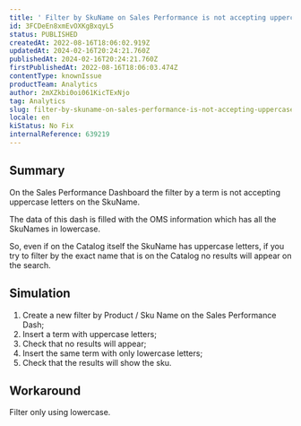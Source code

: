 ```yaml
---
title: ' Filter by SkuName on Sales Performance is not accepting uppercase.'
id: 3FCDeEn8xmEvOXKgBxqyL5
status: PUBLISHED
createdAt: 2022-08-16T18:06:02.919Z
updatedAt: 2024-02-16T20:24:21.760Z
publishedAt: 2024-02-16T20:24:21.760Z
firstPublishedAt: 2022-08-16T18:06:03.474Z
contentType: knownIssue
productTeam: Analytics
author: 2mXZkbi0oi061KicTExNjo
tag: Analytics
slug: filter-by-skuname-on-sales-performance-is-not-accepting-uppercase
locale: en
kiStatus: No Fix
internalReference: 639219
---
```


## Summary


On the Sales Performance Dashboard the filter by a term is not accepting uppercase letters on the SkuName.

The data of this dash is filled with the OMS information which has all the SkuNames in lowercase.

So, even if on the Catalog itself the SkuName has uppercase letters, if you try to filter by the exact name that is on the Catalog no results will appear on the search.


##

## Simulation



1. Create a new filter by Product / Sku Name on the Sales Performance Dash;
2. Insert a term with uppercase letters;
3. Check that no results will appear;
4. Insert the same term with only lowercase letters;
5. Check that the results will show the sku.


##

## Workaround


Filter only using lowercase.

